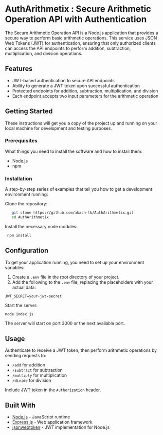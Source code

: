 # AuthArithmetix : Secure Arithmetic Operation API with Authentication

The Secure Arithmetic Operation API is a Node.js application that provides a secure way to perform basic arithmetic operations. This service uses JSON Web Tokens (JWT) for authentication, ensuring that only authorized clients can access the API endpoints to perform addition, subtraction, multiplication, and division operations.

## Features

- JWT-based authentication to secure API endpoints
- Ability to generate a JWT token upon successful authentication
- Protected endpoints for addition, subtraction, multiplication, and division
- Each endpoint accepts two input parameters for the arithmetic operation

## Getting Started

These instructions will get you a copy of the project up and running on your local machine for development and testing purposes.

### Prerequisites

What things you need to install the software and how to install them:

* Node.js
* npm

### Installation

A step-by-step series of examples that tell you how to get a development environment running:

Clone the repository:
```bash
   git clone https://github.com/akash-tk/AuthArithmetix.git
   cd AuthArithmetix
```

Install the necessary node modules:

```bash
 npm install 
```

## Configuration

To get your application running, you need to set up your environment variables:

1. Create a `.env` file in the root directory of your project.
2. Add the following to the `.env` file, replacing the placeholders with your actual data:

```env
JWT_SECRET=your-jwt-secret
```
Start the server:

```bash
node index.js
```

The server will start on port 3000 or the next available port.
## Usage

Authenticate to receive a JWT token, then perform arithmetic operations by sending requests to:

- `/add` for addition
- `/subtract` for subtraction
- `/multiply` for multiplication
- `/divide` for division

Include JWT token in the `Authorization` header.

## Built With

- [Node.js](https://nodejs.org/) - JavaScript runtime
- [Express.js](https://expressjs.com/) - Web application framework
- [jsonwebtoken](https://www.npmjs.com/package/jsonwebtoken) - JWT implementation for Node.js
